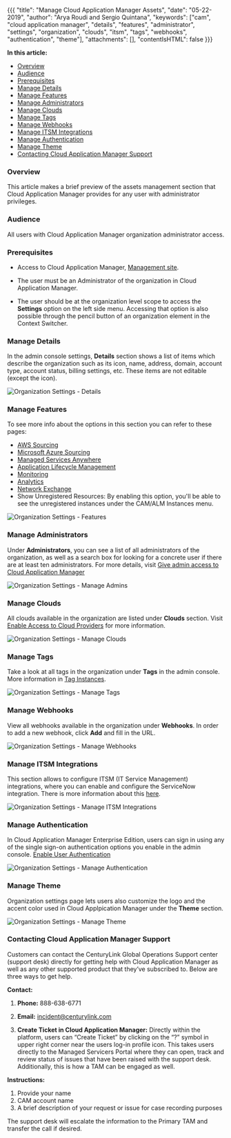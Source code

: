 {{{
"title": "Manage Cloud Application Manager Assets",
"date": "05-22-2019",
"author": "Arya Roudi and Sergio Quintana",
"keywords": ["cam", "cloud application manager", "details", "features", "administrator", "settings", "organization", "clouds", "itsm", "tags", "webhooks", "authentication", "theme"],
"attachments": [],
"contentIsHTML": false
}}}

**In this article:**

* [Overview](#overview)
* [Audience](#audience)
* [Prerequisites](#prerequisites)
* [Manage Details](#manage-details)
* [Manage Features](#manage-features)
* [Manage Administrators](#manage-administrators)
* [Manage Clouds](#manage-clouds)
* [Manage Tags](#manage-tags)
* [Manage Webhooks](#manage-webhooks)
* [Manage ITSM Integrations](#manage-itsm-integrations)
* [Manage Authentication](#manage-authentication)
* [Manage Theme](#manage-theme)
* [Contacting Cloud Application Manager Support](#contacting-cloud-application-manager-support)

### Overview

This article makes a brief preview of the assets management section that Cloud Application Manager provides for any user with administrator privileges.

### Audience

All users with Cloud Application Manager organization administrator access.

### Prerequisites

* Access to Cloud Application Manager, [Management site](https://account.cam.ctl.io/#/settings).
  
* The user must be an Administrator of the organization in Cloud Application Manager.
  
* The user should be at the organization level scope to access the **Settings** option on the left side menu. Accessing that option is also possible through the pencil button of an organization element in the Context Switcher.

### Manage Details

In the admin console settings, **Details** section shows a list of items which describe the organization such as its icon, name, address, domain, account type, account status, billing settings, etc. These items are not editable (except the icon).

![Organization Settings - Details](../../images/cloud-application-manager/admin-assets1.png)

### Manage Features

To see more info about the options in this section you can refer to these pages:

* [AWS Sourcing](https://www.ctl.io/knowledge-base/cloud-application-manager/cloud-optimization/partner-cloud-integration)
* [Microsoft Azure Sourcing](https://www.ctl.io/knowledge-base/cloud-application-manager/cloud-optimization/partner-cloud-integration/)
* [Managed Services Anywhere](https://www.ctl.io/cloud-application-manager/managed-services-anywhere)
* [Application Lifecycle Management](https://www.ctl.io/cloud-application-manager/application-lifecycle-management)
* [Monitoring](https://www.ctl.io/knowledge-base/cloud-application-manager/monitoring/cammonitoringui)
* [Analytics](https://www.ctl.io/knowledge-base/cloud-application-manager/analytics)
* [Network Exchange](https://www.ctl.io/knowledge-base/network/network-exchange-getting-started-guide)
* Show Unregistered Resources: By enabling this option, you'll be able to see the unregistered instances under the CAM/ALM Instances menu.

![Organization Settings - Features](../../images/cloud-application-manager/admin-assets1-2.png)

### Manage Administrators

Under **Administrators**, you can see a list of all administrators of the organization, as well as a search box for looking for a concrete user if there are at least ten administrators. For more details, visit [Give admin access to Cloud Application Manager](admin-access.md)

![Organization Settings - Manage Admins](../../images/cloud-application-manager/admin-assets2.png)

### Manage Clouds

All clouds available in the organization are listed under **Clouds** section. Visit [Enable Access to Cloud Providers](provider-access.md) for more information.

![Organization Settings - Manage Clouds](../../images/cloud-application-manager/admin-assets3.png)

### Manage Tags

Take a look at all tags in the organization under **Tags** in the admin console. More information in [Tag Instances](resource-tags.md).

![Organization Settings - Manage Tags](../../images/cloud-application-manager/admin-assets4.png)

### Manage Webhooks

View all webhooks available in the organization under **Webhooks**. In order to add a new webhook, click **Add** and fill in the URL.

![Organization Settings - Manage Webhooks](../../images/cloud-application-manager/admin-assets5.png)

### Manage ITSM Integrations

This section allows to configure ITSM (IT Service Management) integrations, where you can enable and configure the ServiceNow integration. There is more information about this [here](itsm-integrations.md).

![Organization Settings - Manage ITSM Integrations](../../images/cloud-application-manager/admin-assets5-2.png)

### Manage Authentication

In Cloud Application Manager Enterprise Edition, users can sign in using any of the single sign-on authentication options you enable in the admin console. [Enable User Authentication](user-authentication.md)

![Organization Settings - Manage Authentication](../../images/cloud-application-manager/admin-assets6.png)

### Manage Theme

Organization settings page lets users also customize the logo and the accent color used in Cloud Applpication Manager under the **Theme** section.

![Organization Settings - Manage Theme](../../images/cloud-application-manager/admin-assets7.png)

### Contacting Cloud Application Manager Support

Customers can contact the CenturyLink Global Operations Support center (support desk) directly for getting help with Cloud Application Manager as well as any other supported product that they’ve subscribed to.  Below are three ways to get help.

**Contact:**

1. **Phone:** 888-638-6771

2. **Email:** incident@centurylink.com

3. **Create Ticket in Cloud Application Manager:** Directly within the platform, users can “Create Ticket” by clicking on the “?” symbol in upper right corner near the users log-in profile icon.  This takes users directly to the Managed Servicers Portal where they can open, track and review status of issues that have been raised with the support desk.  Additionally, this is how a TAM can be engaged as well.

**Instructions:**

1. Provide your name
2. CAM account name
3. A brief description of your request or issue for case recording purposes

The support desk will escalate the information to the Primary TAM and transfer the call if desired.
